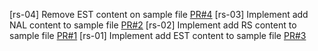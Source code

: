 [rs-04] Remove EST content on sample file [PR#4](https://github.com/rs-quynd1/gitflow_homework_merge/pull/4)
[rs-03] Implement add NAL content to sample file [PR#2](https://github.com/rs-quynd1/gitflow_homework_merge/pull/2)
[rs-02] Implement add RS content to sample file [PR#1](https://github.com/rs-quynd1/gitflow_homework_merge/pull/1)
[rs-01] Implement add EST content to sample file [PR#3](https://github.com/rs-quynd1/gitflow_homework_merge/pull/3)
